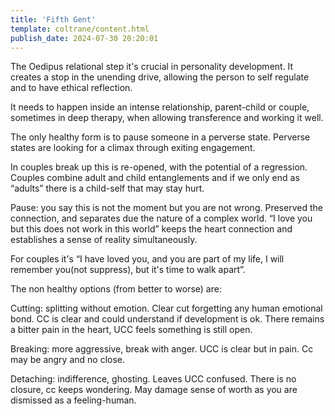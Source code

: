 ```yaml
---
title: 'Fifth Gent'
template: coltrane/content.html
publish_date: 2024-07-30 20:20:01
---
```


The Oedipus relational step it's crucial in personality development. It creates a stop in the unending drive, allowing the person to self regulate and to have ethical reflection.

It needs to happen inside an intense relationship, parent-child or couple, sometimes in deep therapy, when allowing transference and working it well.

The only healthy form is to pause someone in a perverse state. Perverse states are looking for a climax through exiting engagement.

In couples break up this is re-opened, with the potential of a regression. Couples combine adult and child entanglements and if we only end as “adults” there is a child-self that may stay hurt.

Pause: you say this is not the moment but you are not wrong. Preserved the connection, and separates due the nature of a complex world. “I love you but this does not work in this world” keeps the heart connection and establishes a sense of reality simultaneously.

For couples it's “I have loved you, and you are part of my life, I will remember you(not suppress), but it's time to walk apart”.

The non healthy options (from better to worse) are: 

Cutting: splitting without emotion. Clear cut forgetting any human emotional bond. CC is clear and could understand if development is ok. There remains a bitter pain in the heart, UCC feels something is still open.

Breaking: more aggressive, break with anger. UCC is clear but in pain. Cc may be angry and no close.

Detaching: indifference, ghosting. Leaves UCC confused. There is no closure, cc keeps wondering. May damage sense of worth as you are dismissed as a feeling-human.